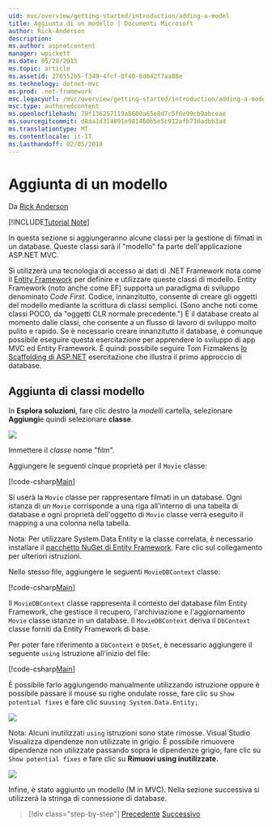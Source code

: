 ```yaml
---
uid: mvc/overview/getting-started/introduction/adding-a-model
title: Aggiunta di un modello | Documenti Microsoft
author: Rick-Anderson
description: 
ms.author: aspnetcontent
manager: wpickett
ms.date: 05/28/2015
ms.topic: article
ms.assetid: 276552b5-f349-4fcf-8f40-6d042f7aa88e
ms.technology: dotnet-mvc
ms.prod: .net-framework
msc.legacyurl: /mvc/overview/getting-started/introduction/adding-a-model
msc.type: authoredcontent
ms.openlocfilehash: 79f136257119a8600a65e8d7c5f6e99cb9abceae
ms.sourcegitcommit: d8aa1d314891e981460b5e5c912afb730adbb3ad
ms.translationtype: MT
ms.contentlocale: it-IT
ms.lasthandoff: 02/05/2018
---
```

<a name="adding-a-model"></a>Aggiunta di un modello
====================
Da [Rick Anderson](https://github.com/Rick-Anderson)

[!INCLUDE[Tutorial Note](sample/code-location.md)]

In questa sezione si aggiungeranno alcune classi per la gestione di filmati in un database. Queste classi sarà il &quot;modello&quot; fa parte dell'applicazione ASP.NET MVC.

Si utilizzerà una tecnologia di accesso ai dati di .NET Framework nota come il [Entity Framework](https://docs.microsoft.com/ef/) per definire e utilizzare queste classi di modello. Entity Framework (noto anche come EF) supporta un paradigma di sviluppo denominato *Code First*. Codice, innanzitutto, consente di creare gli oggetti del modello mediante la scrittura di classi semplici. (Sono anche noti come classi POCO, da &quot;oggetti CLR normale precedente.&quot;) È il database creato al momento dalle classi, che consente a un flusso di lavoro di sviluppo molto pulito e rapido. Se è necessario creare innanzitutto il database, è comunque possibile eseguire questa esercitazione per apprendere lo sviluppo di app MVC ed Entity Framework. È quindi possibile seguire Tom Fizmakens [lo Scaffolding di ASP.NET](xref:visual-studio/overview/2013/aspnet-scaffolding-overview) esercitazione che illustra il primo approccio di database.

## <a name="adding-model-classes"></a>Aggiunta di classi modello

In **Esplora soluzioni**, fare clic destro la *modelli* cartella, selezionare **Aggiungi**e quindi selezionare **classe**.

![](adding-a-model/_static/image1.png)

Immettere il *classe* nome &quot;film&quot;.

Aggiungere le seguenti cinque proprietà per il `Movie` classe:

[!code-csharp[Main](adding-a-model/samples/sample1.cs)]

Si userà la `Movie` classe per rappresentare filmati in un database. Ogni istanza di un `Movie` corrisponde a una riga all'interno di una tabella di database e ogni proprietà dell'oggetto di `Movie` classe verrà eseguito il mapping a una colonna nella tabella.

Nota: Per utilizzare System.Data.Entity e la classe correlata, è necessario installare il [pacchetto NuGet di Entity Framework](https://www.nuget.org/packages/EntityFramework/). Fare clic sul collegamento per ulteriori istruzioni.

Nello stesso file, aggiungere le seguenti `MovieDBContext` classe:

[!code-csharp[Main](adding-a-model/samples/sample2.cs?highlight=2,15-18)]

Il `MovieDBContext` classe rappresenta il contesto del database film Entity Framework, che gestisce il recupero, l'archiviazione e l'aggiornamento `Movie` classe istanze in un database. Il `MovieDBContext` deriva il `DbContext` classe forniti da Entity Framework di base.

Per poter fare riferimento a `DbContext` e `DbSet`, è necessario aggiungere il seguente `using` istruzione all'inizio del file:

[!code-csharp[Main](adding-a-model/samples/sample3.cs)]

È possibile farlo aggiungendo manualmente utilizzando istruzione oppure è possibile passare il mouse su righe ondulate rosse, fare clic su `Show potential fixes` e fare clic su`using System.Data.Entity;`

![](adding-a-model/_static/image2.png)

Nota: Alcuni inutilizzati `using` istruzioni sono state rimosse. Visual Studio Visualizza dipendenze non utilizzate in grigio. È possibile rimuovere dipendenze non utilizzate passando sopra le dipendenze grigio, fare clic su `Show potential fixes` e fare clic su **Rimuovi using inutilizzate.**

![](adding-a-model/_static/image3.png)

Infine, è stato aggiunto un modello (M in MVC). Nella sezione successiva si utilizzerà la stringa di connessione di database.

>[!div class="step-by-step"]
[Precedente](adding-a-view.md)
[Successivo](creating-a-connection-string.md)

